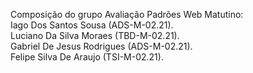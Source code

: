 Composição do grupo Avaliação Padrões Web Matutino:</br>
Iago Dos Santos Sousa (ADS-M-02.21).</br>
Luciano Da Silva Moraes (TBD-M-02.21).</br>
Gabriel De Jesus Rodrigues (ADS-M-02.21).</br>
Felipe Silva De Araujo (TSI-M-02.21).</br>
